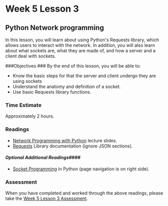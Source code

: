 # Week 5 Lesson 3 #
## Python Network programming ##

In this lesson, you will learn about using Python's Requests library, which allows users to interact with the network. In addition, you will also learn about what sockets are, what they are made of, and how a server and a client deal with sockets.

###Objectives ###
By the end of this lesson, you will be able to:

- Know the basic steps for that the server and client undergo they are using sockets
- Understand the anatomy and definition of a socket.
- Use basic Requests library functions.


### Time Estimate ###

Approximately 2 hours.

### Readings ####

- [Network Programming with Python](http://courses.cs.washington.edu/courses/cse142/12au/explorations/network%20programming/NetworkProgrammingWithPython.pdf) lecture slides.
- [Requests](http://docs.python-requests.org/en/latest/user/quickstart/) Library documentation (ignore JSON sections).

#### *Optional Additional Readings*####

- [Socket Programming](http://ilab.cs.byu.edu/python/) in Python (page navigation is on right side).


### Assessment ###

When you have completed and worked through the above readings, please take the [Week 5 Lesson 3 Assessment](https://learn.illinois.edu/mod/quiz/).
